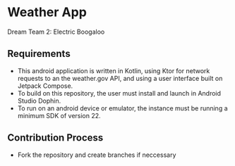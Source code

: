 # Weather App
Dream Team 2: Electric Boogaloo

## Requirements
- This android application is written in Kotlin, using Ktor for network requests to an the weather.gov API, and using a user interface built on Jetpack Compose.
- To build on this repository, the user must install and launch in Android Studio Dophin.  
- To run on an android device or emulator, the instance must be running a minimum SDK of version 22.


## Contribution Process
- Fork the repository and create branches if neccessary
